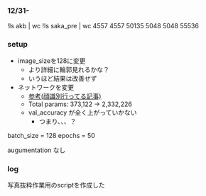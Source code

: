 ### 12/31-

!ls akb | wc
!ls saka_pre | wc
4557    4557   50135
5048    5048   55536

### setup
- image_sizeを128に変更
    - より詳細に輪郭見れるかな？
    - いうほど結果は改善せず
- ネットワークを変更
    - [参考(顔識別行ってる記事)](https://towardsdatascience.com/building-face-recognition-model-under-30-minutes-2d1b0ef72fda)
    - Total params: 373,122 -> 2,332,226
    - val_accuracy が全く上がっていかない
        - つまり、、、？

batch_size = 128
epochs = 50

augumentation なし


### log
写真抜粋作業用のscriptを作成した

